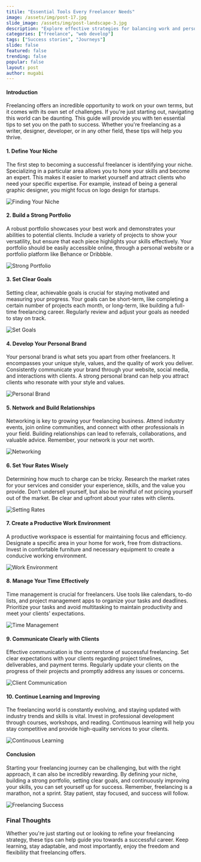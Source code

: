 ```yaml
---
titile: "Essential Tools Every Freelancer Needs"
image: /assets/img/post-17.jpg
slide_image: /assets/img/post-landscape-3.jpg
description: "Explore effective strategies for balancing work and personal life as a freelancer."
categories: ["freelance", "web develop"]
tags: ["Success stories", "Journeys"]
slide: false
featured: false
trending: false
popular: false
layout: post
author: mugabi
---
```


#### Introduction

Freelancing offers an incredible opportunity to work on your own terms, but it comes with its own set of challenges. If you're just starting out, navigating this world can be daunting. This guide will provide you with ten essential tips to set you on the path to success. Whether you're freelancing as a writer, designer, developer, or in any other field, these tips will help you thrive.

#### 1. **Define Your Niche**

The first step to becoming a successful freelancer is identifying your niche. Specializing in a particular area allows you to hone your skills and become an expert. This makes it easier to market yourself and attract clients who need your specific expertise. For example, instead of being a general graphic designer, you might focus on logo design for startups.

![Finding Your Niche](https://images.unsplash.com/photo-1712666410511-4e84e3db6457?q=80&w=2070&auto=format&fit=crop&ixlib=rb-4.0.3&ixid=M3wxMjA3fDB8MHxwaG90by1wYWdlfHx8fGVufDB8fHx8fA%3D%3D)

#### 2. **Build a Strong Portfolio**

A robust portfolio showcases your best work and demonstrates your abilities to potential clients. Include a variety of projects to show your versatility, but ensure that each piece highlights your skills effectively. Your portfolio should be easily accessible online, through a personal website or a portfolio platform like Behance or Dribbble.

![Strong Portfolio](https://images.unsplash.com/photo-1633596683562-4a47eb4983c5?q=80&w=1932&auto=format&fit=crop&ixlib=rb-4.0.3&ixid=M3wxMjA3fDB8MHxwaG90by1wYWdlfHx8fGVufDB8fHx8fA%3D%3D)

#### 3. **Set Clear Goals**

Setting clear, achievable goals is crucial for staying motivated and measuring your progress. Your goals can be short-term, like completing a certain number of projects each month, or long-term, like building a full-time freelancing career. Regularly review and adjust your goals as needed to stay on track.

![Set Goals](https://images.unsplash.com/photo-1633536237825-577dbc91967f?q=80&w=1932&auto=format&fit=crop&ixlib=rb-4.0.3&ixid=M3wxMjA3fDB8MHxwaG90by1wYWdlfHx8fGVufDB8fHx8fA%3D%3D)

#### 4. **Develop Your Personal Brand**

Your personal brand is what sets you apart from other freelancers. It encompasses your unique style, values, and the quality of work you deliver. Consistently communicate your brand through your website, social media, and interactions with clients. A strong personal brand can help you attract clients who resonate with your style and values.

![Personal Brand](https://images.unsplash.com/photo-1714547808419-dcee89c7d508?q=80&w=1932&auto=format&fit=crop&ixlib=rb-4.0.3&ixid=M3wxMjA3fDB8MHxwaG90by1wYWdlfHx8fGVufDB8fHx8fA%3D%3D)

#### 5. **Network and Build Relationships**

Networking is key to growing your freelancing business. Attend industry events, join online communities, and connect with other professionals in your field. Building relationships can lead to referrals, collaborations, and valuable advice. Remember, your network is your net worth.

![Networking](https://images.unsplash.com/photo-1629729802306-2c196af7eef5?q=80&w=2080&auto=format&fit=crop&ixlib=rb-4.0.3&ixid=M3wxMjA3fDB8MHxwaG90by1wYWdlfHx8fGVufDB8fHx8fA%3D%3D)

#### 6. **Set Your Rates Wisely**

Determining how much to charge can be tricky. Research the market rates for your services and consider your experience, skills, and the value you provide. Don’t undersell yourself, but also be mindful of not pricing yourself out of the market. Be clear and upfront about your rates with clients.

![Setting Rates](https://images.unsplash.com/photo-1632373564036-cc8b7ce520c6?q=80&w=1932&auto=format&fit=crop&ixlib=rb-4.0.3&ixid=M3wxMjA3fDB8MHxwaG90by1wYWdlfHx8fGVufDB8fHx8fA%3D%3D)

#### 7. **Create a Productive Work Environment**

A productive workspace is essential for maintaining focus and efficiency. Designate a specific area in your home for work, free from distractions. Invest in comfortable furniture and necessary equipment to create a conducive working environment.

![Work Environment](https://images.unsplash.com/photo-1617791160588-241658c0f566?q=80&w=1964&auto=format&fit=crop&ixlib=rb-4.0.3&ixid=M3wxMjA3fDB8MHxwaG90by1wYWdlfHx8fGVufDB8fHx8fA%3D%3D)

#### 8. **Manage Your Time Effectively**

Time management is crucial for freelancers. Use tools like calendars, to-do lists, and project management apps to organize your tasks and deadlines. Prioritize your tasks and avoid multitasking to maintain productivity and meet your clients' expectations.

![Time Management](https://images.unsplash.com/photo-1618472609777-b038f1f04b8d?q=80&w=1964&auto=format&fit=crop&ixlib=rb-4.0.3&ixid=M3wxMjA3fDB8MHxwaG90by1wYWdlfHx8fGVufDB8fHx8fA%3D%3D)

#### 9. **Communicate Clearly with Clients**

Effective communication is the cornerstone of successful freelancing. Set clear expectations with your clients regarding project timelines, deliverables, and payment terms. Regularly update your clients on the progress of their projects and promptly address any issues or concerns.

![Client Communication](https://images.unsplash.com/photo-1669564340082-4793c958dadc?q=80&w=1932&auto=format&fit=crop&ixlib=rb-4.0.3&ixid=M3wxMjA3fDB8MHxwaG90by1wYWdlfHx8fGVufDB8fHx8fA%3D%3D)

#### 10. **Continue Learning and Improving**

The freelancing world is constantly evolving, and staying updated with industry trends and skills is vital. Invest in professional development through courses, workshops, and reading. Continuous learning will help you stay competitive and provide high-quality services to your clients.

![Continuous Learning](https://images.unsplash.com/photo-1670191835003-0e7e85b5f989?q=80&w=1932&auto=format&fit=crop&ixlib=rb-4.0.3&ixid=M3wxMjA3fDB8MHxwaG90by1wYWdlfHx8fGVufDB8fHx8fA%3D%3D)

#### Conclusion

Starting your freelancing journey can be challenging, but with the right approach, it can also be incredibly rewarding. By defining your niche, building a strong portfolio, setting clear goals, and continuously improving your skills, you can set yourself up for success. Remember, freelancing is a marathon, not a sprint. Stay patient, stay focused, and success will follow.

![Freelancing Success](https://images.unsplash.com/photo-1669351004430-8a5c1455e45f?q=80&w=1932&auto=format&fit=crop&ixlib=rb-4.0.3&ixid=M3wxMjA3fDB8MHxwaG90by1wYWdlfHx8fGVufDB8fHx8fA%3D%3D)

### Final Thoughts

Whether you're just starting out or looking to refine your freelancing strategy, these tips can help guide you towards a successful career. Keep learning, stay adaptable, and most importantly, enjoy the freedom and flexibility that freelancing offers.
